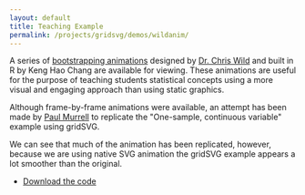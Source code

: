 ```yaml
---
layout: default
title: Teaching Example
permalink: /projects/gridsvg/demos/wildanim/
---
```


A series of [bootstrapping animations](https://www.stat.auckland.ac.nz/~wild/BootAnim/) designed by [Dr. Chris Wild](https://www.stat.auckland.ac.nz/showperson?firstname=Chris&surname=Wild) and built in R by Keng Hao Chang are available for viewing. These animations are useful for the purpose of teaching students statistical concepts using a more visual and engaging approach than using static graphics.

Although frame-by-frame animations were available, an attempt has been made by [Paul Murrell](https://www.stat.auckland.ac.nz/~paul/) to replicate the "One-sample, continuous variable" example using gridSVG.

<object data="/projects/gridsvg/demos/wildanim/wildAnim.svg" type="image/svg+xml" class="span-90pc"></object>

We can see that much of the animation has been replicated, however, because we are using native SVG animation the gridSVG example appears a lot smoother than the original.

* [Download the code](/projects/gridsvg/demos/wildanim/teaching-example.R)

<script type="text/javascript" src="/scripts/gridsvg-scripts.js"></script>
